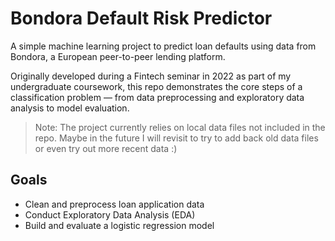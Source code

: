 # Bondora Default Risk Predictor

A simple machine learning project to predict loan defaults using data from Bondora, a European peer-to-peer lending platform.

Originally developed during a Fintech seminar in 2022 as part of my undergraduate coursework, this repo demonstrates the core steps of a classification problem — from data preprocessing and exploratory data analysis to model evaluation.

> Note: The project currently relies on local data files not included in the repo. Maybe in the future I will revisit to try to add back old data files or even try out more recent data :)
## Goals
- Clean and preprocess loan application data
- Conduct Exploratory Data Analysis (EDA)
- Build and evaluate a logistic regression model

